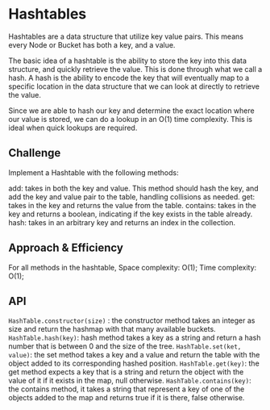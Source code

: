 # Hashtables
<!-- Short summary or background information -->
Hashtables are a data structure that utilize key value pairs. This means every Node or Bucket has both a key, and a value.

The basic idea of a hashtable is the ability to store the key into this data structure, and quickly retrieve the value. This is done through what we call a hash. A hash is the ability to encode the key that will eventually map to a specific location in the data structure that we can look at directly to retrieve the value.

Since we are able to hash our key and determine the exact location where our value is stored, we can do a lookup in an O(1) time complexity. This is ideal when quick lookups are required.

## Challenge
<!-- Description of the challenge -->
Implement a Hashtable with the following methods:

add: takes in both the key and value. This method should hash the key, and add the key and value pair to the table, handling collisions as needed.
get: takes in the key and returns the value from the table.
contains: takes in the key and returns a boolean, indicating if the key exists in the table already.
hash: takes in an arbitrary key and returns an index in the collection.

## Approach & Efficiency
<!-- What approach did you take? Why? What is the Big O space/time for this approach? -->
For all methods in the hashtable,
Space complexity: O(1);
Time complexity: O(1);

## API
<!-- Description of each method publicly available in each of your hashtable -->
`HashTable.constructor(size)` : the constructor method takes an integer as size and return the hashmap with that many available buckets.
`HashTable.hash(key)`: hash method takes a key as a string and return a hash number that is between 0 and the size of the tree.
`HashTable.set(ket, value)`: the set method takes a key and a value and return the table with the object added to its corresponding hashed position.
`HashTable.get(key)`: the get method expects a key that is a string and return the object with the value of it if it exists in the map, null otherwise.
`HashTable.contains(key)`: the contains method, it takes a string that represent a key of one of the objects added to the map and returns true if it is there, false otherwise.
